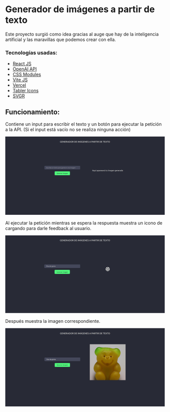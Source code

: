 # Generador de imágenes a partir de texto

Este proyecto surgió como idea gracias al auge que hay de la inteligencia artificial y las maravillas que podemos crear con ella.

### Tecnologías usadas:
- [React JS](https://reactjs.org) 
- [OpenAI API](https://openai.com/api/)
- [CSS Modules](https://github.com/css-modules/css-modules)
- [Vite JS](https://vitejs.dev)
- [Vercel](https://vercel.com)
- [Tabler Icons](https://tabler-icons.io)
- [SVGR](https://react-svgr.com)


## Funcionamiento:

Contiene un input para escribir el texto y un botón para ejecutar la petición a la API. (Si el input está vacío no se realiza ninguna acción)

![Una imagen de la app que tiene un título, un input ](https://raw.githubusercontent.com/carandev/image-generator/main/.github/home.png)

Al ejecutar la petición mientras se espera la respuesta muestra un icono de cargando para darle feedback al usuario.

![Una imagen de la app que tiene un título, un input, un botón y un icono de cargando](https://raw.githubusercontent.com/carandev/image-generator/main/.github/loading.png)

Después muestra la imagen correspondiente.

![Una imagen de la app que tiene un título, los emojies de la película y un botón](https://raw.githubusercontent.com/carandev/image-generator/main/.github/image.png)
